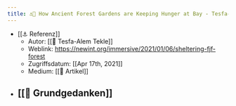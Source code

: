 ```yaml
---
title: ⚓📝 How Ancient Forest Gardens are Keeping Hunger at Bay - Tesfa-Alem Tekle
---
```


- [[⚓️ Referenz]]
  - Autor: [[🧑 Tesfa-Alem Tekle]]
  - Weblink: https://newint.org/immersive/2021/01/06/sheltering-fjf-forest
  - Zugriffsdatum: [[Apr 17th, 2021]]
  - Medium: [[🔖 Artikel]]
- [[📝 Grundgedanken]]
  -